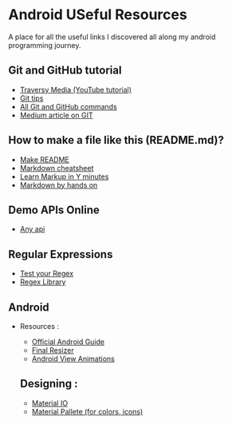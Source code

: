 # Android USeful Resources
A place for all the useful links I discovered all along my android programming journey.

## Git and GitHub tutorial
* [Traversy Media (YouTube tutorial)](https://www.youtube.com/watch?v=SWYqp7iY_Tc)
* [Git tips](https://github.com/Quadrified/Git-Tips)
* [All Git and GitHub commands](https://github.com/joshnh/Git-Commands)
* [Medium article on GIT](https://itnext.io/become-a-git-pro-in-just-one-blog-a-thorough-guide-to-git-architecture-and-command-line-interface-93fbe9bdb395)

## How to make a file like this (README.md)?
* [Make README](https://www.makeareadme.com/)
* [Markdown cheatsheet](https://www.markdownguide.org/cheat-sheet)
* [Learn Markup in Y minutes](https://learnxinyminutes.com/docs/markdown/)
* [Markdown by hands on](https://commonmark.org/help/tutorial/index.html)

## Demo APIs Online
- [Any api](https://any-api.com/)

## Regular Expressions
- [Test your Regex](https://www.regular-expressions.info/javascriptexample.html)
- [Regex Library](http://regexlib.com/Search.aspx?k=alphabets&c=-1&m=-1&ps=20&AspxAutoDetectCookieSupport=1)
	
## Android

* Resources : 
	* [Official Android Guide](https://developer.android.com/guide)
	* [Final Resizer](https://github.com/asystat/Final-Android-Resizer)
	* [Android View Animations](https://github.com/daimajia/AndroidViewAnimations)
	
	## Designing : 
	* [Material IO](https://material.io/)
	* [Material Pallete (for colors, icons)](https://www.materialpalette.com/)
	
